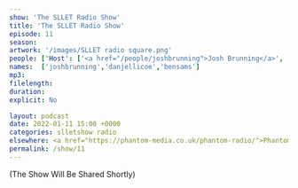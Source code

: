 ```yaml
---
show: 'The SLLET Radio Show'
title: 'The SLLET Radio Show'
episode: 11
season: 
artwork: '/images/SLLET radio square.png'
people: ['Host': ['<a href="/people/joshbrunning">Josh Brunning</a>', '<a href="/people/danjellicoe">Dan Jellicoe</a>'],'Guests':'<a href="/people/bensams">Ben Sams</a>']
names:  ['joshbrunning','danjellicoe','bensams']
mp3:
filelength: 
duration: 
explicit: No

layout: podcast
date: 2022-01-11 15:00 +0000
categories: slletshow radio
elsewhere: <a href="https://phantom-media.co.uk/phantom-radio/">Phantom Media</a>
permalink: /show/11
---
```


(The Show Will Be Shared Shortly)
